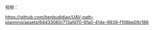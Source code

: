 视频：

https://github.com/henbudidiao/UAV-path-planning/assets/64433060/713afd70-6fa0-414e-9939-f106be09c186

